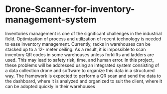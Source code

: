# Drone-Scanner-for-inventory-management-system
Inventories management is one of the significant challenges in the industrial field.  Optimization of process and utilization of recent technology is needed to ease  inventory management. Currently, racks in warehouses can be stacked up to a 12- meter ceiling. As a result, it is impossible to scan inventory QR codes in some  warehouses unless forklifts and ladders are used. This may lead to safety risk, time, and human error. In this project, these problems will be addressed using an integrated  system consisting of a data collection drone and software to organize this data in a  structured way. The framework is expected to perform a QR scan and send the data  to the dashboard, where it is analyzed and organized to suit the client, where it can be  adopted quickly in their warehouses
